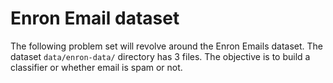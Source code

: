 Enron Email dataset
===================
The following problem set will revolve around the Enron Emails dataset. The dataset `data/enron-data/` directory has 3 files. The objective is to build a classifier or whether email is spam or not.
